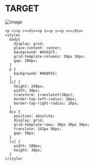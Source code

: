 # TARGET

![image](https://github.com/gaschneider/cssbattle/assets/16023844/568836ca-7956-49fe-864b-f12dc371eacd)


```
<p c><p c><div><p s><p s><p s></div>
<style>
  body{
    display: grid;
    place-content: center;
    background: #6592CF;
    grid-template-columns: 30px 30px;
    gap: 100px;
  }
  p {
    background: #060F55;
  }
  [c] {
    height: 240px;
    width: 30px;
    transform: translateY(30px);
    border-top-left-radius: 20px;
    border-top-right-radius: 20px;
  }
  div {
    position: absolute;
    display: grid;
    grid-template-rows: 30px 30px 30px;
    translate: 142px 96px;
    gap: 30px;
  }
  [s] {
    width: 100px;
    height: 30px;
  }
</style>
```
